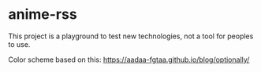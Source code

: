 # anime-rss

This project is a playground to test new technologies, not a tool for peoples
to use.

Color scheme based on this: https://aadaa-fgtaa.github.io/blog/optionally/
